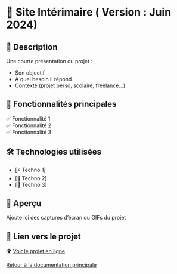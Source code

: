 # 🎯 Site Intérimaire ( Version : Juin 2024)

## 📖 Description  
Une courte présentation du projet :  
- Son objectif  
- À quel besoin il répond  
- Contexte (projet perso, scolaire, freelance…)  

## 🚀 Fonctionnalités principales  
✅ Fonctionnalité 1  
✅ Fonctionnalité 2  
✅ Fonctionnalité 3  

## 🛠️ Technologies utilisées  
- [⚡️ Techno 1]  
- [📱 Techno 2]  
- [💾 Techno 3]  

## 📸 Aperçu  
Ajoute ici des captures d’écran ou GIFs du projet  

## 🔗 Lien vers le projet  
🌍 [Voir le projet en ligne](URL_DU_PROJET)  

[Retour à la documentation principale](../../README.md)

